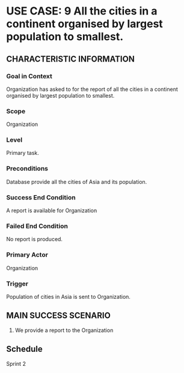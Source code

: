 # USE CASE: 9 All the cities in a continent organised by largest population to smallest.

## CHARACTERISTIC INFORMATION

### Goal in Context
Organization has asked to for the report of all the cities in a continent organised by largest population to smallest. 


### Scope

Organization

### Level

Primary task.

### Preconditions

Database provide all the cities of Asia and its population. 

### Success End Condition

A report is available for Organization

### Failed End Condition

No report is produced.

### Primary Actor

Organization

### Trigger

Population of cities in Asia is sent to Organization.

## MAIN SUCCESS SCENARIO

1. We provide a report to the Organization

## Schedule
Sprint 2